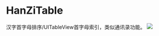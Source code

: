 # HanZiTable
汉字首字母排序/UITableView首字母索引，类似通讯录功能。
![](https://github.com/big-plane/HanZiTable/blob/master/demo.png)
